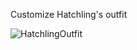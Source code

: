 Customize Hatchling's outfit

![HatchlingOutfit](https://github.com/Owen013/Hatchling-Outfitter/assets/96493201/c2b35ac0-7f5b-4777-a312-9bc0dbc6a9c4)

